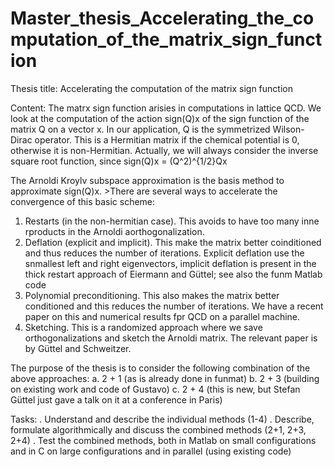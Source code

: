 # Master_thesis_Accelerating_the_computation_of_the_matrix_sign_function
Thesis title: Accelerating the computation of the matrix sign function 

Content: The matrx sign function arisies in computations in lattice QCD. We look at the computation of the action sign(Q)x of the sign function of the matrix Q on a vector x. In our application, Q is the symmetrized Wilson-Dirac operator. This is a Hermitian matrix if the chemical potential is 0, otherwise it is non-Hermitian. Actually, we will always consider the inverse square root function, since sign(Q)x = (Q^2)^{1/2}Qx

The Arnoldi Kroylv subspace approximation is the basis method to approximate sign(Q)x. >There are several ways to accelerate the convergence of this basic scheme: 
  1. Restarts (in the non-hermitian case). This avoids to have too many inne rproducts in the Arnoldi aorthogonalization.
  2. Deflation (explicit and implicit). This make the matrix better coinditioned and thus reduces the number of iterations. Explicit deflation use the snmallest left and right eigenvectors, implicit deflation is present in the thick restart approach of Eiermann and Güttel; see also the funm Matlab code
  3. Polynomial preconditioning. This also makes the matrix better conditioned and this reduces the number of iterations. We have a recent paper on this and numerical results fpr QCD on a parallel machine.
  4. Sketching. This is a randomized approach where we save orthogonalizations and sketch the Arnoldi matrix. The relevant paper is by Güttel and Schweitzer.

The purpose of the thesis is to consider the following combination of the above approaches:
  a. 2 + 1 (as is already done in funmat)
  b. 2 + 3 (building on existing work and code of Gustavo)
  c. 2 + 4 (this is new, but Stefan Güttel just gave a talk on it at a conference in Paris)

Tasks: 
  . Understand and describe the individual methods (1-4)
  . Describe, formulate algorithmically and discuss the combined methods (2+1, 2+3, 2+4)
  . Test the combined methods, both in Matlab on small configurations and in C on large configurations and in            parallel (using existing code)
